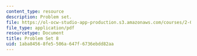 ```yaml
---
content_type: resource
description: Problem set.
file: https://ol-ocw-studio-app-production.s3.amazonaws.com/courses/2-004-dynamics-and-control-ii-spring-2008/1aba84568fe5506a647f6736ebdd82aa_ps8.pdf
file_type: application/pdf
resourcetype: Document
title: Problem Set 8
uid: 1aba8456-8fe5-506a-647f-6736ebdd82aa
---
```

